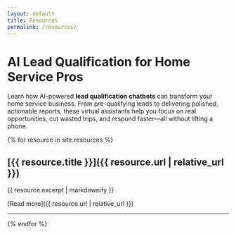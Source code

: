 ```yaml
---
layout: default
title: Resources
permalink: /resources/
---
```


# AI Lead Qualification for Home Service Pros

Learn how AI-powered **lead qualification chatbots** can transform your home service business. From pre-qualifying leads to delivering polished, actionable reports, these virtual assistants help you focus on real opportunities, cut wasted trips, and respond faster—all without lifting a phone.

{% for resource in site.resources %}
## [{{ resource.title }}]({{ resource.url | relative_url }})

{{ resource.excerpt | markdownify }}

[Read more]({{ resource.url | relative_url }})

---
{% endfor %}
